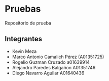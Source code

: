 # Pruebas
Repositorio de prueba
## Integrantes
- Kevin Meza
- Marco Antonio Camalich Pérez (A01351725)
- Rogelio Guzman Cruzado a01639914
- Alejandro Paredes Balgañon A01351746
- Diego Navarro Aguilar A01640436
